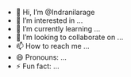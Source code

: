 - 👋 Hi, I’m @Indranilarage
- 👀 I’m interested in ...
- 🌱 I’m currently learning ...
- 💞️ I’m looking to collaborate on ...
- 📫 How to reach me ...
- 😄 Pronouns: ...
- ⚡ Fun fact: ...

<!---
Indranilarage/Indranilarage is a ✨ special ✨ repository because its `README.md` (this file) appears on your GitHub profile.
You can click the Preview link to take a look at your changes.
--->
